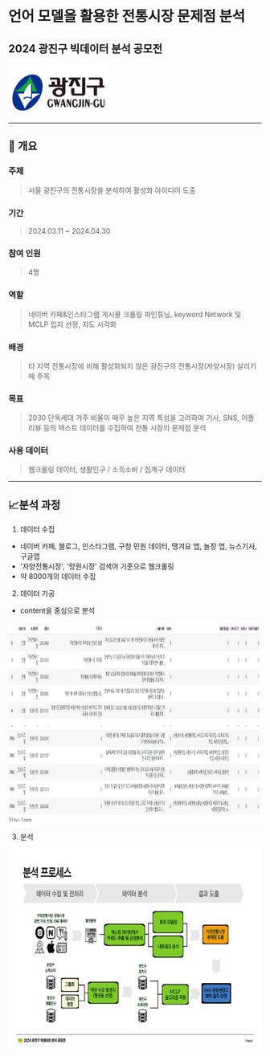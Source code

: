 # 언어 모델을 활용한 전통시장 문제점 분석

## 2024 광진구 빅데이터 분석 공모전

<img src="./gwangingu_images/광진구청 로고.png" width="200" height="100"/>



----------------------

## :book: 개요

### 주제

> 서울 광진구의 전통시장을 분석하여 활성화 아이디어 도출


### 기간
> 2024.03.11 ~ 2024.04.30


### 참여 인원
> 4명

### 역할
> 네이버 카페&인스타그램 게시물 크롤링
> 파인튜닝, keyword Network 및 MCLP 입지 선정, 지도 시각화

### 배경
> 타 지역 전통시장에 비해 활성화되지 않은 광진구의 전통시장(자양시장) 살리기에 주목


### 목표
> 2030 단독세대 거주 비율이 매우 높은 지역 특성을 고려하여   기사, SNS, 어플 리뷰 등의 텍스트 데이터를 수집하여 전통 시장의 문제점 분석


### 사용 데이터
> 웹크롤링 데이터, 생활인구 / 소득소비 / 집계구 데이터

---------

## :chart_with_upwards_trend:분석 과정

1. 데이터 수집
- 네이버 카페, 블로그, 인스타그램, 구청 민원 데이터, 땡겨요 앱, 놀장 앱, 뉴스기사, 구글맵
- '자양전통시장', '망원시장' 검색어 기준으로 웹크롤링
- 약 8000개의 데이터 수집

2. 데이터 가공
- content을 중심으로 분석

<img src="./gwangingu_images/광진구데이터그림.png" width="800" height="400"/>
  
3. 분석

<img src="./gwangingu_images/[광진구푸바오]결과보고서_6.png" width="800" height="400"/>
